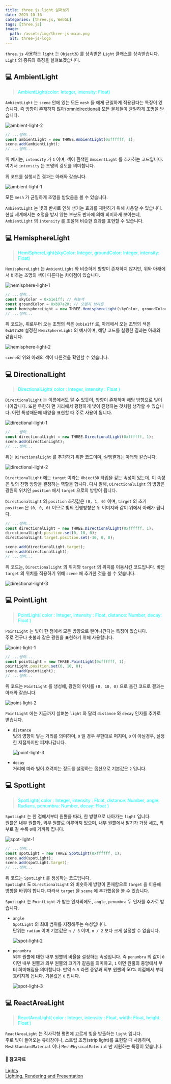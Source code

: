 ```yaml
---
title: three.js light 살펴보기
date: 2023-10-16
categories: [three.js, WebGL]
tags: [three.js]
image:
  path: /assets/img/three-js-main.png
  alt: three-js-logo
---
```


`three.js` 사용하는 `light` 는 `Object3D` 를 상속받은 `Light` 클래스를 상속받습니다.  
`Light` 의 종류와 특징을 살펴보겠습니다.

## 💻 AmbientLight

> <span style="color: cyan;">AmbientLight(color: Integer, intensity: Float)</span>

`AmbientLight` 는 `scene` 안에 있는 모든 `mesh` 들 에게 균일하게 적용된다는 특징이 있습니다. 즉 방향이 존재하지 않아(omnidirectional) 모든 물체들이 균일하게 조명을 받습니다.

![ambient-light-2](/assets/img/three-js-light/ambient-light-2.png)

```javascript
// ...생략...
const ambientLight = new THREE.AmbientLight(0xffffff, 1);
scene.add(ambientLight);
// ...생략...
```

위 예시는, `intensity` 가 `1` 이며, 색이 흰색인 `AmbientLight` 를 추가하는 코드입니다. 여기서 `intensity` 는 조명의 강도를 의미합니다.

위 코드를 실행시킨 결과는 아래와 같습니다.

![ambient-light-1](/assets/img/three-js-light/ambient-light-1.png)

모든 `mesh` 가 균일하게 조명을 받았음을 볼 수 있습니다.

`AmbientLight` 는 빛의 반사로 인해 생기는 효과를 재현하기 위해 사용할 수 있습니다. 현실 세계에서는 조명을 받지 않는 부분도 반사에 의해 희미하게 보이는데, `AmbientLight` 의 `intensity` 를 조절해 비슷한 효과를 표현할 수 있습니다.

## 💻 HemisphereLight

> <span style="color: cyan;">HemiSphereLight(skyColor: Integer, groundColor: Integer, intensity: Float)</span>

`HemisphereLight` 는 `AmbientLight` 와 비슷하게 방향이 존재하지 않지만, 위와 아래에서 비추는 조명의 색이 다른다는 차이점이 있습니다.

![hemisphere-light-1](/assets/img/three-js-light/hemisphere-light-1.png)

```javascript
// ...생략...
const skyColor = 0xb1e1ff; // 하늘색
const groundColor = 0xb97a20; // 오렌지 브라운
const hemisphereLight = new THREE.HemisphereLight(skyColor, groundColor, 1);
// ...생략...
```

위 코드는, 위로부터 오는 조명의 색은 `0xb1e1ff` 로, 아래에서 오는 조명의 색은 `0xb97a20` 설정한 `HemiSphereLight` 의 예시이며, 해당 코드를 실행한 결과는 아래와 같습니다.

![hemisphere-light-2](/assets/img/three-js-light/hemisphere-light-2.png)

`scene`의 위와 아래의 색이 다른것을 확인할 수 있습니다.

## 💻 DirectionalLight

> <span style="color: cyan;">DirectionalLight( color : Integer, intensity : Float )</span>

`DirectionalLight` 는 이름에서도 알 수 있듯이, 방향이 존재하며 해당 방향으로 빛이 나아갑니다. 또한 무한히 먼 거리에서 평행하게 빛이 진행하는 것처럼 생각할 수 있습니다.
이런 특성때문에 태양을 표현할 때 주로 사용이 됩니다.

![directional-light-1](/assets/img/three-js-light/directional-light-1.png)

```javascript
// ...생략...
const directionalLight = new THREE.DirectionalLight(0xffffff, 1);
scene.add(directionLight);
// ...생략...
```

위는 `DirectionalLight` 를 추가하기 위한 코드이며, 실행결과는 아래와 같습니다.

![directional-light-2](/assets/img/three-js-light/directional-light-2.png)

`DirectionalLight` 에는 `target` 이라는 `Object3D` 타입을 갖는 속성이 있는데, 이 속성은 빛의 진행 방향을 결정하는 역할을 합니다.
다시 말해, `DirectionalLight` 의 방향은 광원의 위치인 `position` 에서 `target` 으로의 방향이 됩니다.

`DirectionalLight` 의 `position` 초깃값은 `(0, 1, 0)` 이며, `target` 의 초기 `position` 은 `(0, 0, 0)` 이므로 빛의 진행방향은 위 이미지와 같이 위에서 아래가 됩니다.

```javascript
// ...생략...
const directionalLight = new THREE.DirectionalLight(0xffffff, 1);
directionalLight.position.set(0, 10, 0);
directionalLight.target.position.set(-10, 0, 0);

scene.add(directionalLight.target);
scene.add(directionalLight);
// ...생략...
```

위 코드는, `DirectionalLight` 의 위치와 `target` 의 위치를 이동시킨 코드입니다. 바뀐 `target` 의 위치를 적용하기 위해 `scene` 에 추가한 것을 볼 수 있습니다.

![directional-light-3](/assets/img/three-js-light/directional-light-3.png)

## 💻 PointLight

> <span style="color: cyan;">PointLight( color : Integer, intensity : Float, distance: Number, decay: Float )</span>

`PointLight` 는 빛이 한 점에서 모든 방향으로 뻗어나간다는 특징이 있습니다.  
주로 전구나 촛불과 같은 광원을 표현하기 위해 사용합니다.

![point-light-1](/assets/img/three-js-light/point-light-1.png)

```javascript
// ...생략...
const pointLight = new THREE.PointLight(0xffffff, 1);
pointLight.position.set(0, 10, 0);
scene.add(pointLight);
// ...생략...
```

위 코드는 `PointLight` 를 생성해, 광원의 위치를 `(0, 10, 0)` 으로 옮긴 코드로 결과는 아래와 같습니다.

![point-light-2](/assets/img/three-js-light/point-light-2.png)

`PointLight` 에는 지금까지 살펴본 `light` 와 달리 `distance` 와 `decay` 인자를 추가로 받습니다.

- `distance`  
  빛의 영향이 닿는 거리를 의미하며, `0` 일 경우 무한대로 퍼지며, `0` 이 아닐경우, 설정한 지점까지만 퍼져나갑니다.

  ![point-light-3](/assets/img/three-js-light/point-light-3.png)

- `decay`  
  거리에 따라 빛이 흐려지는 정도를 설정하는 옵션으로 기본값은 `2` 입니다.

## 💻 SpotLight

> <span style="color: cyan;">SpotLight( color : Integer, intensity : Float, distance: Number, angle: Radians, penumbra: Number, decay: Float )</span>

`SpotLight` 는 한 점에서부터 원뿔을 따라, 한 방향으로 나아가는 `light` 입니다.  
원뿔은 내부 원뿔과, 외부 원뿔로 이루어져 있으며, 내부 원뿔에서 밝기가 가장 세고, 외부로 갈 수록 `0`에 가까워 집니다.

![spot-light-1](/assets/img/three-js-light/spot-light-1.png)

```javascript
// ...생략...
const spotLight = new THREE.SpotLight(0xffffff, 1);
scene.add(spotLight);
scene.add(spotLight.target);
// ...생략...
```

위 코드는 `SpotLight` 를 생성하는 코드입니다.  
`SpotLight` 도 `DirectionalLight` 와 비슷하게 방향이 존재함으로 `target` 을 이용해 방향을 바꿔야 합니다. 따라서 `target` 을 `scene` 에 추가했음을 볼 수 있습니다.

`SpotLight` 는 `PointLight` 가 받는 인자외에도, `angle`, `penumbra` 두 인자를 추가로 받습니다.

- `angle`  
  `SpotLight` 의 최대 범위를 지정해주는 속성입니다.  
  단위는 `radian` 이며 기본값은 `π / 3` 이며, `π / 2` 보다 크게 설정할 수 없습니다.

  ![spot-light-2](/assets/img/three-js-light/spot-light-2.png)

- `penumbra`  
  외부 원뿔에 대한 내부 원뿔의 비율을 설정하는 속성입니다. 즉 `penumbra` 의 값이 `0` 이면 내부 원뿔과 외부 원뿔의 크기가 같음을 의미하고, `1` 이면 원뿔의 중앙에서 부터 희미해짐을 의미합니다. 만약 `0.5` 라면 중앙과 외부 원뿔의 50% 지점에서 부터 흐려지게 됩니다. 기본값은 `0` 입니다.

  ![spot-light-3](/assets/img/three-js-light/spot-light-3.png)

## 💻 ReactAreaLight

> <span style="color: cyan;">ReactAreaLight( color : Integer, intensity : Float, width: Float, height: Float )</span>

`ReactAreaLight` 는 직사각형 평면에 고르게 빛을 방출하는 `light` 입니다.  
주로 빛이 들어오는 유리창이나, 스트립 조명(strip light)를 표현할 때 사용하며, `MeshStandardMaterial` 이나 `MeshPhysicalMaterial` 만 지원하는 특징이 있습니다.

#### 📗 참고자료

[Lights](https://threejs.org/manual/#en/lights)  
[Lighting, Rendering and Presentation](https://shanereeves3d.wordpress.com/2016/03/13/lighting-rendering-and-presentation/)
